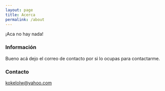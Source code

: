 ```yaml
---
layout: page
title: Acerca
permalink: /about
---
```


¡Aca no hay nada!

### Información

Bueno acá dejo el correo de contacto por si lo ocupas para contactarme.

### Contacto

[kokelolw@yahoo.com](mailto:email@domain.com)